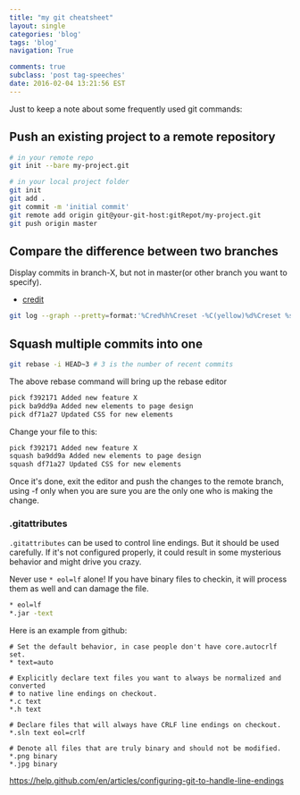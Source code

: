 ```yaml
---
title: "my git cheatsheet"
layout: single
categories: 'blog'
tags: 'blog'
navigation: True

comments: true
subclass: 'post tag-speeches'
date: 2016-02-04 13:21:56 EST
---
```


Just to keep a note about some frequently used git commands:

## Push an existing project to a remote repository

```bash
# in your remote repo
git init --bare my-project.git

# in your local project folder
git init
git add .
git commit -m 'initial commit'
git remote add origin git@your-git-host:gitRepot/my-project.git
git push origin master
```


## Compare the difference between two branches

Display commits in branch-X, but not in master(or other branch you want to specify).

- [credit](http://stackoverflow.com/questions/13965391/how-do-i-see-the-commit-differences-between-branches-in-git)

```bash
git log --graph --pretty=format:'%Cred%h%Creset -%C(yellow)%d%Creset %s %Cgreen(%cr)%Creset' --abbrev-commit --date=relative master..branch-X
```

## Squash multiple commits into one


```bash
git rebase -i HEAD~3 # 3 is the number of recent commits
```

The above rebase command will bring up the rebase editor

```bash
pick f392171 Added new feature X
pick ba9dd9a Added new elements to page design
pick df71a27 Updated CSS for new elements
```

Change your file to this:

```bash
pick f392171 Added new feature X
squash ba9dd9a Added new elements to page design
squash df71a27 Updated CSS for new elements
```

Once it's done, exit the editor and push the changes to the remote branch, using -f only when you are sure you are the only one who is making the change.

### .gitattributes

`.gitattributes` can be used to control line endings. But it should be used carefully. If it's not configured properly, it could result in some mysterious behavior and might drive you crazy.

Never use `* eol=lf` alone! If you have binary files to checkin, it will process them as well and can damage the file.

```bash
* eol=lf
*.jar -text
```

Here is an example from github:

```
# Set the default behavior, in case people don't have core.autocrlf set.
* text=auto

# Explicitly declare text files you want to always be normalized and converted
# to native line endings on checkout.
*.c text
*.h text

# Declare files that will always have CRLF line endings on checkout.
*.sln text eol=crlf

# Denote all files that are truly binary and should not be modified.
*.png binary
*.jpg binary
```

https://help.github.com/en/articles/configuring-git-to-handle-line-endings
